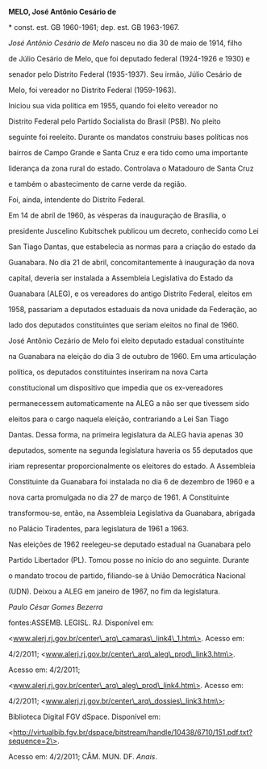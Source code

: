 **MELO, José Antônio Cesário de**



\* const. est. GB 1960-1961; dep. est. GB 1963-1967.



*José Antônio Cesário de Melo* nasceu no dia 30 de maio de 1914, filho

de Júlio Cesário de Melo, que foi deputado federal (1924-1926 e 1930) e

senador pelo Distrito Federal (1935-1937). Seu irmão, Júlio Cesário de

Melo, foi vereador no Distrito Federal (1959-1963).



Iniciou sua vida política em 1955, quando foi eleito vereador no

Distrito Federal pelo Partido Socialista do Brasil (PSB). No pleito

seguinte foi reeleito. Durante os mandatos construiu bases políticas nos

bairros de Campo Grande e Santa Cruz e era tido como uma importante

liderança da zona rural do estado. Controlava o Matadouro de Santa Cruz

e também o abastecimento de carne verde da região.



Foi, ainda, intendente do Distrito Federal.



Em 14 de abril de 1960, às vésperas da inauguração de Brasília, o

presidente Juscelino Kubitschek publicou um decreto, conhecido como Lei

San Tiago Dantas, que estabelecia as normas para a criação do estado da

Guanabara. No dia 21 de abril, concomitantemente à inauguração da nova

capital, deveria ser instalada a Assembleia Legislativa do Estado da

Guanabara (ALEG), e os vereadores do antigo Distrito Federal, eleitos em

1958, passariam a deputados estaduais da nova unidade da Federação, ao

lado dos deputados constituintes que seriam eleitos no final de 1960.



José Antônio Cezário de Melo foi eleito deputado estadual constituinte

na Guanabara na eleição do dia 3 de outubro de 1960. Em uma articulação

política, os deputados constituintes inseriram na nova Carta

constitucional um dispositivo que impedia que os ex-vereadores

permanecessem automaticamente na ALEG a não ser que tivessem sido

eleitos para o cargo naquela eleição, contrariando a Lei San Tiago

Dantas. Dessa forma, na primeira legislatura da ALEG havia apenas 30

deputados, somente na segunda legislatura haveria os 55 deputados que

iriam representar proporcionalmente os eleitores do estado. A Assembleia

Constituinte da Guanabara foi instalada no dia 6 de dezembro de 1960 e a

nova carta promulgada no dia 27 de março de 1961. A Constituinte

transformou-se, então, na Assembleia Legislativa da Guanabara, abrigada

no Palácio Tiradentes, para legislatura de 1961 a 1963.



Nas eleições de 1962 reelegeu-se deputado estadual na Guanabara pelo

Partido Libertador (PL). Tomou posse no início do ano seguinte. Durante

o mandato trocou de partido, filiando-se à União Democrática Nacional

(UDN). Deixou a ALEG em janeiro de 1967, no fim da legislatura.



*Paulo César Gomes Bezerra*



fontes:ASSEMB. LEGISL. RJ. Disponível em:

\<www.alerj.rj.gov.br/center\_arq\_camaras\_link4\_1.htm\>. Acesso em:

4/2/2011; \<www.alerj.rj.gov.br/center\_arq\_aleg\_prod\_link3.htm\>.

Acesso em: 4/2/2011;

\<www.alerj.rj.gov.br/center\_arq\_aleg\_prod\_link4.htm\>. Acesso em:

4/2/2011; \<www.alerj.rj.gov.br/center\_arq\_dossies\_link3.htm\>;

Biblioteca Digital FGV dSpace. Disponível em:

\<http://virtualbib.fgv.br/dspace/bitstream/handle/10438/6710/151.pdf.txt?sequence=2\>.

Acesso em: 4/2/2011; CÂM. MUN. DF. *Anais*.


